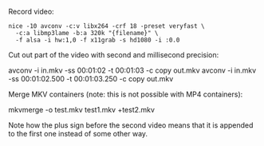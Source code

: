 
Record video:

    nice -10 avconv -c:v libx264 -crf 18 -preset veryfast \
      -c:a libmp3lame -b:a 320k "{filename}" \
      -f alsa -i hw:1,0 -f x11grab -s hd1080 -i :0.0

Cut out part of the video with second and millisecond precision:

   avconv -i in.mkv -ss 00:01:02 -t 00:01:03 -c copy out.mkv
   avconv -i in.mkv -ss 00:01:02.500 -t 00:01:03.250 -c copy out.mkv

Merge MKV containers (note: this is not possible with MP4 containers):

   mkvmerge -o test.mkv test1.mkv +test2.mkv
  
Note how the plus sign before the second video means that it is appended to the first one instead of some other way.
